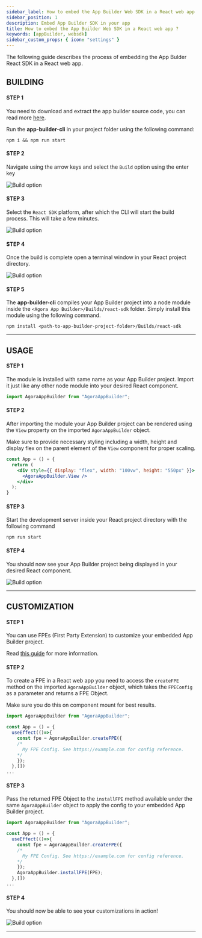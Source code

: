 ```yaml
---
sidebar_label: How to embed the App Builder Web SDK in a React web app ?
sidebar_position: 1
description: Embed App Builder SDK in your app
title: How to embed the App Builder Web SDK in a React web app ?
keywords: [appBuilder, websdk]
sidebar_custom_props: { icon: "settings" }
---
```


The following guide describes the process of embedding the App Bulder React SDK in a React web app.

## BUILDING

#### STEP 1

<!-- LHS -->

You need to download and extract the app builder source code, you can read more [here](/turn-key/quickstart).

Run the **app-builder-cli** in your project folder using the following command:

<!-- RHS -->

```shell
npm i && npm run start
```

#### STEP 2

<!-- LHS -->

Navigate using the arrow keys and select the `Build` option using the enter key

<!-- RHS -->

<!-- ![Main menu, Build highlighted screenshot](./1.png) -->
<image alt="Build option" lightImageSrc="sdk/react/1.png" darkImageSrc="sdk/react/1.png" />

#### STEP 3

<!-- LHS -->

Select the `React SDK` platform, after which the CLI will start the build process. This will take a few minutes.

<!-- RHS -->

<!-- ![Build menu, React-SDK highlighted screenshot](./2.png) -->
<image alt="Build option" lightImageSrc="sdk/react/2.png" darkImageSrc="sdk/react/2.png" />

#### STEP 4

<!-- LHS -->

Once the build is complete open a terminal window in your React project directory.

<!-- RHS -->

<!-- ![Terminal window inside React js project folder](./3.png) -->
<image alt="Build option" lightImageSrc="sdk/react/3.png" darkImageSrc="sdk/react/3.png" />

#### STEP 5

<!-- LHS -->

The **app-builder-cli** compiles your App Builder project into a node module inside the `<Agora App Builder>/Builds/react-sdk` folder. Simply install this module using the following command.

<!-- RHS -->

```shell
npm install <path-to-app-builder-project-folder>/Builds/react-sdk
```

---

## USAGE

#### STEP 1

<!-- LHS -->

The module is installed with same name as your App Builder project. Import it just like any other node module into your desired React component.

<!-- RHS -->

```js
import AgoraAppBuilder from "AgoraAppBuilder";
```

#### STEP 2

<!-- LHS -->

After importing the module your App Builder project can be rendered using the `View` property on the imported `AgoraAppBuilder` object.

Make sure to provide necessary styling including a width, height and display flex on the parent element of the `View` component for proper scaling.

<!-- RHS -->

```jsx {2-6}
const App = () = {
  return (
    <div style={{ display: "flex", width: "100vw", height: "550px" }}>
      <AgoraAppBuilder.View />
    </div>
  );
}
```

#### STEP 3

<!-- LHS -->

Start the development server inside your React project directory with the following command

<!-- RHS -->

`npm run start`

#### STEP 4

<!-- LHS -->

You should now see your App Builder project being displayed in your desired React component.

<!-- RHS -->

<!-- ![Website with App Builder embedded](./5.png) -->
<image alt="Build option" lightImageSrc="sdk/react/5.png" darkImageSrc="sdk/react/5.png" />

---

## CUSTOMIZATION

#### STEP 1

<!-- LHS -->

You can use FPEs (First Party Extension) to customize your embedded App Builder project.

Read [this guide](/first-party-extension/quickstart) for more information.

#### STEP 2

<!-- LHS -->

To create a FPE in a React web app you need to access the `createFPE` method on the imported `AgoraAppBuilder` object, which takes the `FPEConfig` as a parameter and returns a FPE Object.

Make sure you do this on component mount for best results.

<!-- RHS -->

```js {4-10}
import AgoraAppBuilder from "AgoraAppBuilder";

const App = () = {
  useEffect(()=>{
    const fpe = AgoraAppBuilder.createFPE({
    /*
      My FPE Config. See https://example.com for config reference.
    */
    });
  },[])
...
```

#### STEP 3

<!-- LHS -->

Pass the returned FPE Object to the `installFPE` method available under the same `AgoraAppBuilder` object to apply the config to your embedded App Builder project.

<!-- RHS -->

```js {10}
import AgoraAppBuilder from "AgoraAppBuilder";

const App = () = {
  useEffect(()=>{
    const fpe = AgoraAppBuilder.createFPE({
    /*
      My FPE Config. See https://example.com for config reference.
    */
    });
    AgoraAppBuilder.installFPE(FPE);
  },[])
...
```

#### STEP 4

<!-- LHS -->

You should now be able to see your customizations in action!

<!-- RHS -->

<!-- ![Website with App Builder embedded customized](./6.png) -->
<image alt="Build option" lightImageSrc="sdk/react/6.png" darkImageSrc="sdk/react/6.png" />

---

